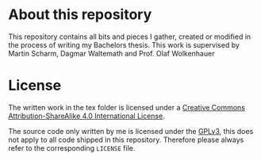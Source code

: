 About this repository
=====================

This repository contains all bits and pieces I gather, created or modified in the process of writing my Bachelors thesis.
This work is supervised by Martin Scharm, Dagmar Waltemath and Prof. Olaf Wolkenhauer 

License
=======

The written work in the tex folder is licensed under a [Creative Commons Attribution-ShareAlike 4.0 International License](http://creativecommons.org/licenses/by-sa/4.0/).

The source code only written by me is licensed under the [GPLv3](https://www.gnu.org/licenses/gpl-3.0.html), this does not apply to all code shipped in this repository.
Therefore please always refer to the corresponding `LICENSE` file.
